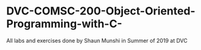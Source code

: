 # DVC-COMSC-200-Object-Oriented-Programming-with-C-
All labs and exercises done by Shaun Munshi in Summer of 2019 at DVC
